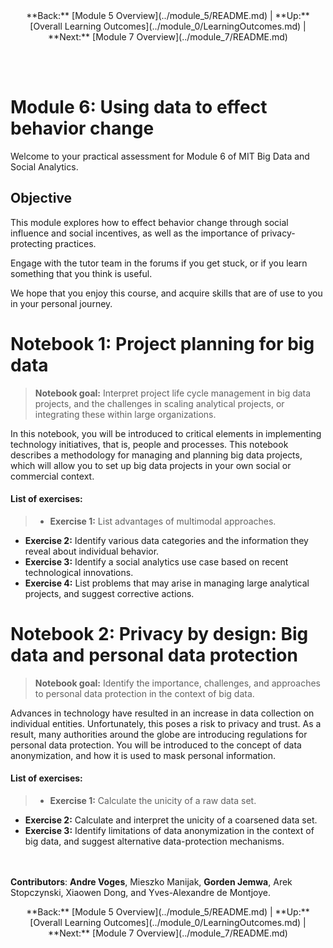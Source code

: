 <center>**Back:** [Module 5 Overview](../module_5/README.md) | **Up:** [Overall Learning Outcomes](../module_0/LearningOutcomes.md) | **Next:** [Module 7 Overview](../module_7/README.md)</center>

<br><br>

# Module 6: Using data to effect behavior change
Welcome to your practical assessment for Module 6 of MIT Big Data and Social Analytics.



## Objective 
This module explores how to effect behavior change through social influence and social incentives, as well as the importance of privacy-protecting practices.

Engage with the tutor team in the forums if you get stuck, or if you learn something that you think is useful. 

We hope that you enjoy this course, and acquire skills that are of use to you in your personal journey.

# Notebook 1: Project planning for big data
> **Notebook goal:** Interpret project life cycle management in big data projects, and the challenges in scaling analytical projects, or integrating these within large organizations.

In this notebook, you will be introduced to critical elements in implementing technology initiatives, that is, people and processes. This notebook describes a methodology for managing and planning big data projects,  which will allow you to set up big data projects in your own social or commercial context.

####  List of exercises:
>- **Exercise 1:** List advantages of multimodal approaches.
- **Exercise 2:** Identify various data categories and the information they reveal about individual behavior.
- **Exercise 3:** Identify a social analytics use case based on recent technological innovations.
- **Exercise 4:** List problems that may arise in managing large analytical projects, and suggest corrective actions.

# Notebook 2: Privacy by design: Big data and personal data protection
> **Notebook goal:** Identify the importance, challenges, and approaches to personal data protection in the context of big data.

Advances in technology have resulted in an increase in data collection on individual entities. Unfortunately, this poses a risk to privacy and trust. As a result, many authorities around the globe are introducing regulations for personal data protection. You will be introduced to the concept of data anonymization, and how it is used to mask personal information. 

####  List of exercises:
> - **Exercise 1:** Calculate the unicity of a raw data set.
- **Exercise 2:** Calculate and interpret the unicity of a coarsened data set.
- **Exercise 3:** Identify limitations of data anonymization in the context of big data, and suggest alternative data-protection mechanisms.


<br></br>
**Contributors**:
**Andre Voges**, Mieszko Manijak, **Gorden Jemwa**, Arek Stopczynski, Xiaowen Dong, and Yves-Alexandre de Montjoye.


<center>**Back:** [Module 5 Overview](../module_5/README.md) | **Up:** [Overall Learning Outcomes](../module_0/LearningOutcomes.md) | **Next:** [Module 7 Overview](../module_7/README.md)</center>

